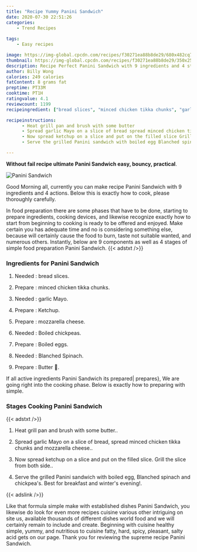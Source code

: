 ```yaml
---
title: "Recipe Yummy Panini Sandwich"
date: 2020-07-30 22:51:26
categories:
    - Trend Recipes
    
tags:
    - Easy recipes

image: https://img-global.cpcdn.com/recipes/f30271ea88b8de29/680x482cq70/panini-sandwich-recipe-main-photo.jpg
thumbnail: https://img-global.cpcdn.com/recipes/f30271ea88b8de29/350x250cq70/panini-sandwich-recipe-main-photo.jpg
description: Recipe Perfect Panini Sandwich with 9 ingredients and 4 stages of easy cooking.
author: Billy Wong
calories: 249 calories
fatContent: 8 grams fat
preptime: PT33M
cooktime: PT1H
ratingvalue: 4.1
reviewcount: 1199
recipeingredient: ["bread slices", "minced chicken tikka chunks", "garlic Mayo", "Ketchup", "mozzarella cheese", "Boiled chickpeas", "Boiled eggs", "Blanched Spinach", "Butter "]

recipeinstructions: 
      - Heat grill pan and brush with some butter 
      - Spread garlic Mayo on a slice of bread spread minced chicken tikka chunks and mozzarella cheese 
      - Now spread ketchup on a slice and put on the filled slice Grill the slice from both side 
      - Serve the grilled Panini sandwich with boiled egg Blanched spinach and chickpeas Best for breakfast and winters evening

---
```




**Without fail recipe ultimate Panini Sandwich easy, bouncy, practical**. 


![Panini Sandwich](https://img-global.cpcdn.com/recipes/f30271ea88b8de29/680x482cq70/panini-sandwich-recipe-main-photo.jpg "Panini Sandwich")




Good Morning all, currently you can make recipe Panini Sandwich with 9 ingredients and 4 actions. Below this is exactly how to cook, please thoroughly carefully.

In food preparation there are some phases that have to be done, starting to prepare ingredients, cooking devices, and likewise recognize exactly how to start from beginning to cooking is ready to be offered and enjoyed. Make certain you has adequate time and no is considering something else, because will certainly cause the food to burn, taste not suitable wanted, and numerous others. Instantly, below are 9 components as well as 4 stages of simple food preparation Panini Sandwich.
{{< adstxt />}}

### Ingredients for Panini Sandwich


1. Needed  : bread slices.

1. Prepare  : minced chicken tikka chunks.

1. Needed  : garlic Mayo.

1. Prepare  : Ketchup.

1. Prepare  : mozzarella cheese.

1. Needed  : Boiled chickpeas.

1. Prepare  : Boiled eggs.

1. Needed  : Blanched Spinach.

1. Prepare  : Butter 🧈.



If all active ingredients Panini Sandwich its prepared| prepares}, We are going right into the cooking phase. Below is exactly how to preparing with simple.

### Stages Cooking Panini Sandwich

{{< adstxt />}}


1. Heat grill pan and brush with some butter..



1. Spread garlic Mayo on a slice of bread, spread minced chicken tikka chunks and mozzarella cheese..



1. Now spread ketchup on a slice and put on the filled slice. Grill the slice from both side..



1. Serve the grilled Panini sandwich with boiled egg, Blanched spinach and chickpea&#39;s. Best for breakfast and winter&#39;s evening!.





{{< adslink />}}

Like that formula simple make with established dishes Panini Sandwich, you likewise do look for even more recipes cuisine various other intriguing on site us, available thousands of different dishes world food and we will certainly remain to include and create. Beginning with cuisine healthy simple, yummy, and nutritious to cuisine fatty, hard, spicy, pleasant, salty acid gets on our page. Thank you for reviewing the supreme recipe Panini Sandwich.
